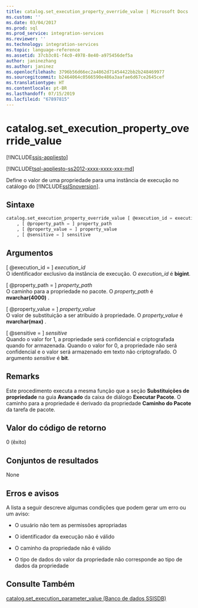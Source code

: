```yaml
---
title: catalog.set_execution_property_override_value | Microsoft Docs
ms.custom: ''
ms.date: 03/04/2017
ms.prod: sql
ms.prod_service: integration-services
ms.reviewer: ''
ms.technology: integration-services
ms.topic: language-reference
ms.assetid: 37cb3c01-f4c0-4978-8e40-a975456def5a
author: janinezhang
ms.author: janinez
ms.openlocfilehash: 3796b56d66ec2a4862d71454422bb2b248469977
ms.sourcegitcommit: b2464064c0566590e486a3aafae6d67ce2645cef
ms.translationtype: HT
ms.contentlocale: pt-BR
ms.lasthandoff: 07/15/2019
ms.locfileid: "67897815"
---
```

# <a name="catalogsetexecutionpropertyoverridevalue"></a>catalog.set_execution_property_override_value 

[!INCLUDE[ssis-appliesto](../../includes/ssis-appliesto-ssvrpluslinux-asdb-asdw-xxx.md)]


[!INCLUDE[tsql-appliesto-ss2012-xxxx-xxxx-xxx-md](../../includes/tsql-appliesto-ss2012-xxxx-xxxx-xxx-md.md)]

  Define o valor de uma propriedade para uma instância de execução no catálogo do [!INCLUDE[ssISnoversion](../../includes/ssisnoversion-md.md)].  
  
## <a name="syntax"></a>Sintaxe  
  
```sql  
catalog.set_execution_property_override_value [ @execution_id = execution_id  
    , [ @property_path = ] property_path  
    , [ @property_value = ] property_value  
    , [ @sensitive = ] sensitive  
```  
  
## <a name="arguments"></a>Argumentos  
 [ @execution_id = ] *execution_id*  
 O identificador exclusivo da instância de execução. O *execution_id* é **bigint**.  
  
 [ @property_path = ] *property_path*  
 O caminho para a propriedade no pacote. O *property_path* é **nvarchar(4000)** .  
  
 [ @property_value = ] *property_value*  
 O valor de substituição a ser atribuído à propriedade. O *property_value* é **nvarchar(max)** .  
  
 [ @sensitive = ] *sensitive*  
 Quando o valor for 1, a propriedade será confidencial e criptografada quando for armazenada. Quando o valor for 0, a propriedade não será confidencial e o valor será armazenado em texto não criptografado. O argumento *sensitive* é **bit**.  
  
## <a name="remarks"></a>Remarks  
 Este procedimento executa a mesma função que a seção **Substituições de propriedade** na guia **Avançado** da caixa de diálogo **Executar Pacote**. O caminho para a propriedade é derivado da propriedade **Caminho do Pacote** da tarefa de pacote.  
  
## <a name="return-code-value"></a>Valor do código de retorno  
 0 (êxito)  
  
## <a name="result-sets"></a>Conjuntos de resultados  
 None  
  
## <a name="errors-and-warnings"></a>Erros e avisos  
 A lista a seguir descreve algumas condições que podem gerar um erro ou um aviso:  
  
-   O usuário não tem as permissões apropriadas  
  
-   O identificador da execução não é válido  
  
-   O caminho da propriedade não é válido  
  
-   O tipo de dados do valor da propriedade não corresponde ao tipo de dados da propriedade  
  
## <a name="see-also"></a>Consulte Também  
 [catalog.set_execution_parameter_value &#40;Banco de dados SSISDB&#41;](../../integration-services/system-stored-procedures/catalog-set-execution-parameter-value-ssisdb-database.md)  
  
  
